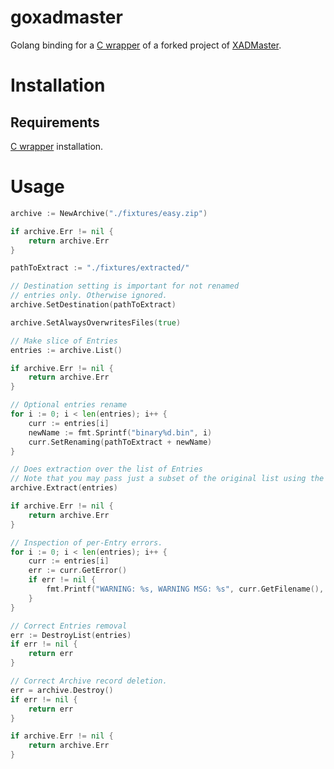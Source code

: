 # goxadmaster
Golang binding for a [C wrapper](https://github.com/mafiosso/XADMaster) of a forked project of [XADMaster](https://github.com/MacPaw/XADMaster).

# Installation
## Requirements

[C wrapper](https://github.com/mafiosso/XADMaster#objective-c-library-for-archive-and-file-unarchiving-and-extraction) installation.

# Usage

```go
archive := NewArchive("./fixtures/easy.zip")

if archive.Err != nil {
    return archive.Err
}

pathToExtract := "./fixtures/extracted/"

// Destination setting is important for not renamed
// entries only. Otherwise ignored.
archive.SetDestination(pathToExtract)

archive.SetAlwaysOverwritesFiles(true)

// Make slice of Entries
entries := archive.List()

if archive.Err != nil {
    return archive.Err
}

// Optional entries rename
for i := 0; i < len(entries); i++ {
    curr := entries[i]
    newName := fmt.Sprintf("binary%d.bin", i)
    curr.SetRenaming(pathToExtract + newName)
}

// Does extraction over the list of Entries
// Note that you may pass just a subset of the original list using the SetBatch() function
archive.Extract(entries)

if archive.Err != nil {
    return archive.Err
}

// Inspection of per-Entry errors.
for i := 0; i < len(entries); i++ {
    curr := entries[i]
    err := curr.GetError()
    if err != nil {
        fmt.Printf("WARNING: %s, WARNING MSG: %s", curr.GetFilename(), err.Error())
    }
}

// Correct Entries removal
err := DestroyList(entries)
if err != nil {
    return err
}

// Correct Archive record deletion.
err = archive.Destroy()
if err != nil {
    return err
}

if archive.Err != nil {
    return archive.Err
}

```